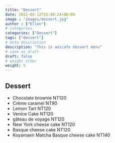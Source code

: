 ```yaml
---
title: "Dessert"
date: 2022-02-12T15:40:24+06:00
image : "images/dessert.jpg"
author : ["Ellen"]
# categories
categories: ["Dessert"]
tags: ["dessert"]
# meta description
description: "This is aeicafe dessert menu"
# save as draft
draft: false
# weight order 
weight: 5
---
```

## Dessert


- Chocolate brownie  NT120
- Crème caramel  NT90
- Lemon Tart  NT120
- Venice Cake  NT120
- gâteau de voyage   NT120
- New York cheese cake  NT120
- Basque cheese cake     NT120
- Koyamaen Matcha  Basque cheese cake   NT140